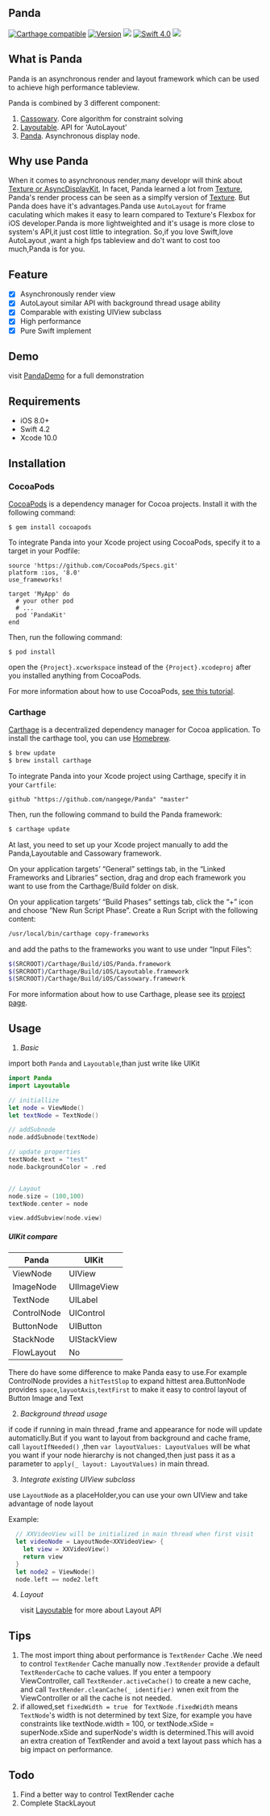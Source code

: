 ## Panda
[![Carthage compatible](https://img.shields.io/badge/Carthage-compatible-4BC51D.svg?style=flat)](https://github.com/Carthage/Carthage)
[![Version](https://img.shields.io/cocoapods/v/PandaKit.svg?style=flat)](http://cocoapods.org/pods/PandaKit)
[![](https://img.shields.io/badge/iOS-8.0%2B-lightgrey.svg)]()
[![Swift 4.0](https://img.shields.io/badge/Swift-4.2-orange.svg)]()
<a href="https://travis-ci.org/https://travis-ci.org/nangege/Panda"><img src="https://travis-ci.org/nangege/Panda.svg?branch=master"></a>
## What is Panda


Panda is an asynchronous render and layout framework which can be used to achieve high performance tableview. 

Panda is combined by 3 different component:

1. [Cassowary](https://github.com/nangege/Cassowary).  Core algorithm for constraint solving
2. [Layoutable](https://github.com/nangege/Layoutable). API  for 'AutoLayout'
3. [Panda](https://github.com/nangege/Panda). Asynchronous display node.

## Why use Panda
When it comes to  asynchronous render,many developr will think about [Texture or AsyncDisplayKit](https://github.com/texturegroup/texture/), In facet, Panda learned a lot from [Texture](https://github.com/texturegroup/texture/), Panda's render process can be seen as a simplfy version of [Texture](https://github.com/texturegroup/texture/). But Panda does have it's advantages.Panda use `AutoLayout` for frame caculating which makes it easy to learn compared to Texture's Flexbox for iOS developer.Panda is more lightweighted and it's usage is more close to system's API,it just cost little to integration. So,if you love Swift,love AutoLayout ,want a high fps tableview and do't want to cost too much,Panda is for you. 


## Feature
- [x] Asynchronously render view
- [x] AutoLayout similar API with background thread usage ability
- [x] Comparable with existing UIView subclass
- [x] High performance
- [x] Pure Swift implement

## Demo
   visit [PandaDemo](https://github.com/nangege/PandaDemo)   for a full demonstration

## Requirements
- iOS 8.0+
- Swift 4.2
- Xcode 10.0

## Installation

### CocoaPods

[CocoaPods](http://cocoapods.org/) is a dependency manager for Cocoa projects. Install it with the following command:

`$ gem install cocoapods`

To integrate Panda into your Xcode project using CocoaPods, specify it to a target in your Podfile:

```
source 'https://github.com/CocoaPods/Specs.git'
platform :ios, '8.0'
use_frameworks!

target 'MyApp' do
  # your other pod
  # ...
  pod 'PandaKit'
end
```
Then, run the following command:

`$ pod install`

open the `{Project}.xcworkspace` instead of the `{Project}.xcodeproj` after you installed anything from CocoaPods.

For more information about how to use CocoaPods, [see this tutorial](http://www.raywenderlich.com/64546/introduction-to-cocoapods-2).

### Carthage

[Carthage](https://github.com/Carthage/Carthage) is a decentralized dependency manager for Cocoa application. To install the carthage tool, you can use [Homebrew](http://brew.sh).

```bash
$ brew update
$ brew install carthage
```

To integrate Panda into your Xcode project using Carthage, specify it in your `Cartfile`:

```ogdl
github "https://github.com/nangege/Panda" "master"
```

Then, run the following command to build the Panda framework:

```bash
$ carthage update
```

At last, you need to set up your Xcode project manually to add the Panda,Layoutable and Cassowary framework.

On your application targets’ “General” settings tab, in the “Linked Frameworks and Libraries” section, drag and drop each framework you want to use from the Carthage/Build folder on disk.

On your application targets’ “Build Phases” settings tab, click the “+” icon and choose “New Run Script Phase”. Create a Run Script with the following content:

```bash
/usr/local/bin/carthage copy-frameworks
```

and add the paths to the frameworks you want to use under “Input Files”:

```bash
$(SRCROOT)/Carthage/Build/iOS/Panda.framework
$(SRCROOT)/Carthage/Build/iOS/Layoutable.framework
$(SRCROOT)/Carthage/Build/iOS/Cassowary.framework
```

For more information about how to use Carthage, please see its [project page](https://github.com/Carthage/Carthage).




## Usage

1. *Basic*

  import both `Panda` and `Layoutable`,than just write like UIKit
  
  ```swift
  import Panda
  import Layoutable

  // initiallize 
  let node = ViewNode()
  let textNode = TextNode()
  
  // addSubnode
  node.addSubnode(textNode)
  
  // update properties
  textNode.text = "test"
  node.backgroundColor = .red
  

  // Layout
  node.size = (100,100)
  textNode.center = node
  
  view.addSubview(node.view)

  ```
  
  ##### UIKit compare
 
  Panda                        |  UIKit                     
  -------------------------    |  --------------------
  ViewNode                     |  UIView                    
  ImageNode                    |  UIImageView              
  TextNode                     |  UILabel                   
  ControlNode                  |  UIControl
  ButtonNode                   |  UIButton
  StackNode                    |  UIStackView
  FlowLayout                   |  No
  
  There do have some difference to make Panda easy to use.For example ControlNode provides a `hitTestSlop` to expand hittest area.ButtonNode provides `space`,`layuotAxis`,`textFirst` to make it easy to control layout of Button Image and Text

  
2. *Background thread usage*
 
  if code if running in main thread ,frame and appearance for node  will update automaticlly.But if you want to layout from background and cache frame,  call `layoutIfNeeded()` ,then `var layoutValues: LayoutValues` will be what you want if your node hierarchy is not changed,then just pass it as a parameter to `apply(_ layout: LayoutValues)` in main thread.

3. *Integrate existing UIView subclass*

  use `LayoutNode` as a placeHolder,you can use your own UIView and take advantage of node layout
  
  Example:
   
  ```swift
    // XXVideoView will be initialized in main thread when first visit
    let videoNode = LayoutNode<XXVideoView> {
      let view = XXVideoView()
      return view
    }
    let node2 = ViewNode()
    node.left == node2.left
  ``` 

4. *Layout* 
   
   visit [Layoutable](https://github.com/nangege/Layoutable) for more about Layout API    

   
 
## Tips
1. The most import thing about performance is `TextRender` Cache .We need to control `TextRender` Cache manually now .`TextRender` provide a default `TextRenderCache` to cache values. If you enter a tempoory ViewController, call `TextRender.activeCache()` to create a new cache, and call `TextRender.cleanCache(_ identifier)` wnen exit from the ViewController or all the cache is not needed.
2. if allowed,set `fixedWidth = true ` for `TextNode` .`fixedWidth` means `TextNode`'s width is not determined by text Size, for example you have constraints like textNode.width = 100, or textNode.xSide = superNode.xSide and superNode's width is determined.This will avoid an extra creation of TextRender and avoid a text layout pass which has a big impact on performance. 

## Todo
1. Find a better way to control TextRender cache
2. Complete StackLayout




